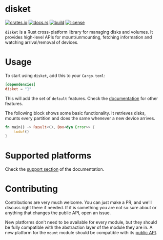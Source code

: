 # disket

[![crates.io](https://img.shields.io/crates/v/disket.svg)](https://crates.io/crates/disket)
[![docs.rs](https://img.shields.io/badge/docs.rs-disket-blue)](https://docs.rs/disket)
[![build](https://img.shields.io/github/actions/workflow/status/marcos-brito/disket/check.yaml?branch=main)](https://github.com/marcos-brito/disket/actions?query=branch:main)
[![license](https://img.shields.io/badge/license-MIT-blue)](https://github.com/marcos-brito/disket/blob/main/LICENSE)

`disket` is a Rust cross-platform library for managing disks and volumes. It provides
high-level APIs for mount/unmounting, fetching information and watching arrival/removal of devices.

# Usage

To start using `disket`, add this to your `Cargo.toml`:

```toml
[dependencies]
disket = "1"
```

This will add the set of `default` features. Check the [documentation](https://docs.rs/disket) for other
features.

The following block shows some basic functionality. It retrieves disks, mounts every partition and does
the same whenever a new device arrives.

```rust
fn main() -> Result<(), Box<dyn Error>> {
    todo!()
}
```

# Supported platforms

Check the [support section](https://docs.rs/disket/index.html#support) of the documentation.

# Contributing

Contributions are very much welcome. You can just make a PR, and we'll discuss right there if
needed. If it is something you are not so sure about or anything that changes the public API, open an issue. 

New platforms don't need to be available for every module, but they should be fully compatible with the 
abstraction layer of the module they are in. A new platform for the `mount` module should be compatible
with its [public API](https://github.com/marcos-brito/disket/blob/main/src/mount/mod.rs).
